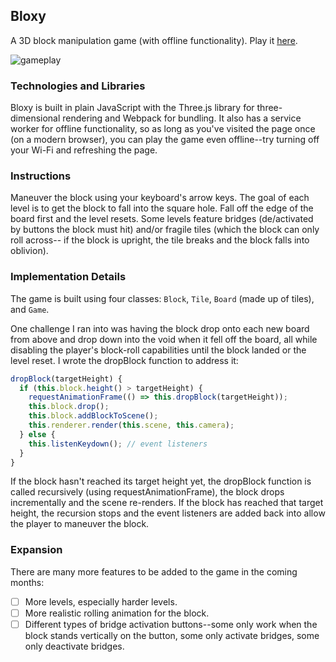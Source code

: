 ## Bloxy

A 3D block manipulation game (with offline functionality).
Play it [here](https://terryoshea.github.io/bloxy/).

![gameplay](assets/bloxy_gameplay.gif)

### Technologies and Libraries
Bloxy is built in plain JavaScript with the Three.js library for three-dimensional
rendering and Webpack for bundling. It also has a service worker for offline
functionality, so as long as you've visited the page once (on a modern browser),
you can play the game even offline--try turning off your Wi-Fi and refreshing the
page.

### Instructions
Maneuver the block using your keyboard's arrow keys. The goal of each level is
to get the block to fall into the square hole. Fall off the edge of the board
first and the level resets. Some levels feature bridges (de/activated by buttons
the block must hit) and/or fragile tiles (which the block can only roll across--
if the block is upright, the tile breaks and the block falls into oblivion).

### Implementation Details
The game is built using four classes: `Block`, `Tile`, `Board` (made up of tiles),
and `Game`.

One challenge I ran into was having the block drop onto each new board from above
and drop down into the void when it fell off the board, all while disabling the
player's block-roll capabilities until the block landed or the level reset. I
wrote the dropBlock function to address it:

```javascript
dropBlock(targetHeight) {
  if (this.block.height() > targetHeight) {
    requestAnimationFrame(() => this.dropBlock(targetHeight));
    this.block.drop();
    this.block.addBlockToScene();
    this.renderer.render(this.scene, this.camera);
  } else {
    this.listenKeydown(); // event listeners
  }
}
```

If the block hasn't reached its target height yet, the dropBlock function is called
recursively (using requestAnimationFrame), the block drops incrementally and the
scene re-renders. If the block has reached that target height, the recursion stops
and the event listeners are added back into allow the player to maneuver the block.

### Expansion
There are many more features to be added to the game in the coming months:
 - [ ] More levels, especially harder levels.
 - [ ] More realistic rolling animation for the block.
 - [ ] Different types of bridge activation buttons--some only work when the block
 stands vertically on the button, some only activate bridges, some only deactivate
 bridges.
